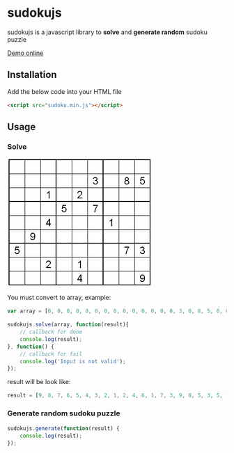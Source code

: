 # sudokujs

sudokujs is a javascript library to **solve** and **generate random** sudoku puzzle

[Demo online](https://nghiatrx.github.io/test)

## Installation

Add the below code into your HTML file

```HTML
<script src="sudoku.min.js"></script> 
```

## Usage

### Solve

![alt text](/test/sudoku.jpg "")

You must convert to array, example: 

```javascript
var array = [0, 0, 0, 0, 0, 0, 0, 0, 0, 0, 0, 0, 0, 0, 3, 0, 8, 5, 0, 0, 1, 0, 2, 0, 0, 0, 0, 0, 0, 0, 5, 0, 7, 0, 0, 0, 0, 0, 4, 0, 0, 0, 1, 0, 0, 0, 9, 0, 0, 0, 0, 0, 0, 0, 5, 0, 0, 0, 0, 0, 0, 7, 3, 0, 0, 2, 0, 1, 0, 0, 0, 0, 0, 0, 0, 0, 4, 0, 0, 0, 9];
```

```javascript
sudokujs.solve(array, function(result){
    // callback for done
    console.log(result);
}, function() {
    // callback for fail
    console.log('Input is not valid');
});
```

result will be look like:

```javascript
result = [9, 8, 7, 6, 5, 4, 3, 2, 1, 2, 4, 6, 1, 7, 3, 9, 8, 5, 3, 5, 1, 9, 2, 8, 7, 4, 6, 1, 2, 8, 5, 3, 7, 6, 9, 4, 6, 3, 4, 8, 9, 2, 1, 5, 7, 7, 9, 5, 4, 6, 1, 8, 3, 2, 5, 1, 9, 2, 8, 6, 4, 7, 3, 4, 7, 2, 3, 1, 9, 5, 6, 8, 8, 6, 3, 7, 4, 5, 2, 1, 9]
```

### Generate random sudoku puzzle

```javascript
sudokujs.generate(function(result) {
    console.log(result);
});
```

